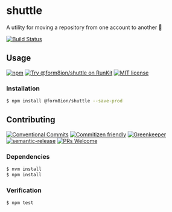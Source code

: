 # shuttle

A utility for moving a repository from one account to another :minibus:

<!-- status badges -->
[![Build Status][ci-badge]][ci-link]

## Usage

<!-- consumer badges -->
[![npm][npm-badge]][npm-link]
[![Try @form8ion&#x2F;shuttle on RunKit][runkit-badge]][runkit-link]
[![MIT license][license-badge]][license-link]

### Installation

```sh
$ npm install @form8ion/shuttle --save-prod
```

## Contributing

<!-- contribution badges -->
[![Conventional Commits][commit-convention-badge]][commit-convention-link]
[![Commitizen friendly][commitizen-badge]][commitizen-link]
[![Greenkeeper][greenkeeper-badge]][greenkeeper-link]
[![semantic-release][semantic-release-badge]][semantic-release-link]
[![PRs Welcome][PRs-badge]][PRs-link]

### Dependencies

```sh
$ nvm install
$ npm install
```

### Verification

```sh
$ npm test
```

[npm-link]: https://www.npmjs.com/package/@form8ion/shuttle
[npm-badge]: https://img.shields.io/npm/v/@form8ion/shuttle.svg
[runkit-link]: https://npm.runkit.com/@form8ion/shuttle
[runkit-badge]: https://badge.runkitcdn.com/@form8ion/shuttle.svg
[license-link]: LICENSE
[license-badge]: https://img.shields.io/github/license/form8ion/shuttle.svg
[ci-link]: https://travis-ci.com/form8ion/shuttle
[ci-badge]: https://img.shields.io/travis/com/form8ion/shuttle/master.svg
[commit-convention-link]: https://conventionalcommits.org
[commit-convention-badge]: https://img.shields.io/badge/Conventional%20Commits-1.0.0-yellow.svg
[commitizen-link]: http://commitizen.github.io/cz-cli/
[commitizen-badge]: https://img.shields.io/badge/commitizen-friendly-brightgreen.svg
[greenkeeper-link]: https://greenkeeper.io/
[greenkeeper-badge]: https://badges.greenkeeper.io/form8ion/shuttle.svg
[semantic-release-link]: https://github.com/semantic-release/semantic-release
[semantic-release-badge]: https://img.shields.io/badge/%20%20%F0%9F%93%A6%F0%9F%9A%80-semantic--release-e10079.svg
[PRs-link]: http://makeapullrequest.com
[PRs-badge]: https://img.shields.io/badge/PRs-welcome-brightgreen.svg
